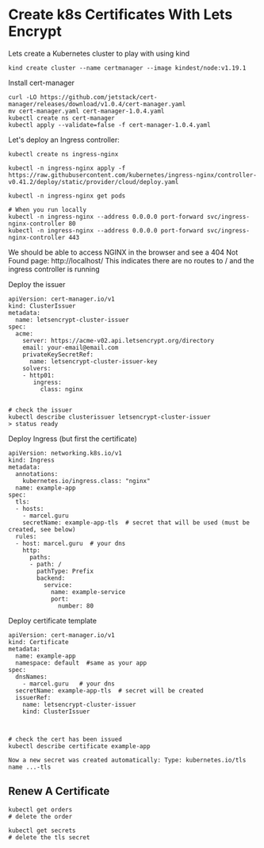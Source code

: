 # Create k8s Certificates With Lets Encrypt

Lets create a Kubernetes cluster to play with using kind
```
kind create cluster --name certmanager --image kindest/node:v1.19.1
```



Install cert-manager
```
curl -LO https://github.com/jetstack/cert-manager/releases/download/v1.0.4/cert-manager.yaml
mv cert-manager.yaml cert-manager-1.0.4.yaml
kubectl create ns cert-manager
kubectl apply --validate=false -f cert-manager-1.0.4.yaml
```

Let's deploy an Ingress controller:
```
kubectl create ns ingress-nginx

kubectl -n ingress-nginx apply -f https://raw.githubusercontent.com/kubernetes/ingress-nginx/controller-v0.41.2/deploy/static/provider/cloud/deploy.yaml

kubectl -n ingress-nginx get pods

# When you run locally
kubectl -n ingress-nginx --address 0.0.0.0 port-forward svc/ingress-nginx-controller 80
kubectl -n ingress-nginx --address 0.0.0.0 port-forward svc/ingress-nginx-controller 443
```
We should be able to access NGINX in the browser and see a 404 Not Found page: http://localhost/ This indicates there are no routes to / and the ingress controller is running


Deploy the issuer
```
apiVersion: cert-manager.io/v1
kind: ClusterIssuer
metadata:
  name: letsencrypt-cluster-issuer
spec:
  acme:
    server: https://acme-v02.api.letsencrypt.org/directory
    email: your-email@email.com
    privateKeySecretRef:
      name: letsencrypt-cluster-issuer-key
    solvers:
    - http01:
       ingress:
         class: nginx
         
         
# check the issuer
kubectl describe clusterissuer letsencrypt-cluster-issuer
> status ready
```



Deploy Ingress (but first the certificate)
```
apiVersion: networking.k8s.io/v1
kind: Ingress
metadata:
  annotations:
    kubernetes.io/ingress.class: "nginx"
  name: example-app
spec:
  tls:
  - hosts:
    - marcel.guru
    secretName: example-app-tls  # secret that will be used (must be created, see below)
  rules:
  - host: marcel.guru  # your dns
    http:
      paths:
      - path: /
        pathType: Prefix
        backend:
          service: 
            name: example-service
            port: 
              number: 80
```



Deploy certificate template
```
apiVersion: cert-manager.io/v1
kind: Certificate
metadata:
  name: example-app
  namespace: default  #same as your app
spec:
  dnsNames:
    - marcel.guru   # your dns
  secretName: example-app-tls  # secret will be created
  issuerRef:
    name: letsencrypt-cluster-issuer
    kind: ClusterIssuer
    
    
    
# check the cert has been issued 
kubectl describe certificate example-app
```

```
Now a new secret was created automatically: Type: kubernetes.io/tls name ...-tls
```



## Renew A Certificate

```
kubectl get orders
# delete the order

kubectl get secrets
# delete the tls secret


```




















